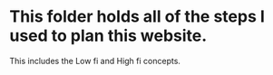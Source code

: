 # This folder holds all of the steps I used to plan this website.

This includes the Low fi and High fi concepts.
